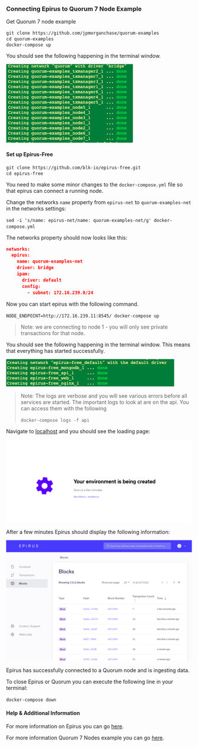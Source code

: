 

### Connecting Epirus to Quorum 7 Node Example 

Get Quorum 7 node example 

```
git clone https://github.com/jpmorganchase/quorum-examples
cd quorum-examples
docker-compose up
```

You should see the following happening in the terminal window.

![image](images/7NodesDocker.png)

#### Set up Epirus-Free

```
git clone https://github.com/blk-io/epirus-free.git
cd epirus-free
```

You need to make some minor changes to the `docker-compose.yml` file so that epirus can connect a running node.

Change the networks `name` property from `epirus-net` to `quorum-examples-net` in the networks settings:

`sed -i 's/name: epirus-net/name: quorum-examples-net/g' docker-compose.yml`

The networks property should now looks like this:

```json
networks:
  epirus:
    name: quorum-examples-net
    driver: bridge
    ipam:
      driver: default
      config:
        - subnet: 172.16.239.0/24
```

Now you can start epirus with the following command. 

`NODE_ENDPOINT=http://172.16.239.11:8545/ docker-compose up`

> Note: we are connecting to node 1 - you will only see private transactions for that node.

You should see the following happening in the terminal window. This means that everything has started successfully.

![img](images/EpirusDocker.png)

> Note: The logs are verbose and you will see various errors before all services are started. The important logs to look at are on the api. You can access them with the following
> 
>`docker-compose logs -f api`


Navigate to [localhost](http://localhost) and you should see the loading page:

![image](images/Loading.png)

After a few minutes Epirus should display the following information:

![img](../images/Blocks.png)

Epirus has successfully connected to a Quorum node and is ingesting data.

To close Epirus or Quorum you can execute the following line in your terminal:

`docker-compose down` 


#### Help & Additional Information

For more information on Epirus you can go [here](https://github.com/blk-io/epirus-free).

For more information Quorum 7 Nodes example you can go [here](https://github.com/jpmorganchase/quorum-examples/blob/master/README.md).

